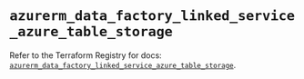# `azurerm_data_factory_linked_service_azure_table_storage`

Refer to the Terraform Registry for docs: [`azurerm_data_factory_linked_service_azure_table_storage`](https://registry.terraform.io/providers/hashicorp/azurerm/4.6.0/docs/resources/data_factory_linked_service_azure_table_storage).

